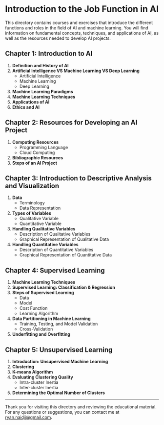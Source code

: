 # Introduction to the Job Function in AI

This directory contains courses and exercises that introduce the different functions and roles in the field of AI and machine learning. You will find information on fundamental concepts, techniques, and applications of AI, as well as the resources needed to develop AI projects.

## Chapter 1: Introduction to AI

1. **Definition and History of AI**
2. **Artificial Intelligence VS Machine Learning VS Deep Learning**
    - Artificial Intelligence
    - Machine Learning
    - Deep Learning
3. **Machine Learning Paradigms**
4. **Machine Learning Techniques**
5. **Applications of AI**
6. **Ethics and AI**

## Chapter 2: Resources for Developing an AI Project

1. **Computing Resources**
    - Programming Language
    - Cloud Computing
2. **Bibliographic Resources**
3. **Steps of an AI Project**

## Chapter 3: Introduction to Descriptive Analysis and Visualization

1. **Data**
    - Terminology
    - Data Representation
2. **Types of Variables**
    - Qualitative Variable
    - Quantitative Variable
3. **Handling Qualitative Variables**
    - Description of Qualitative Variables
    - Graphical Representation of Qualitative Data
4. **Handling Quantitative Variables**
    - Description of Quantitative Variables
    - Graphical Representation of Quantitative Data

## Chapter 4: Supervised Learning

1. **Machine Learning Techniques**
2. **Supervised Learning: Classification & Regression**
3. **Steps of Supervised Learning**
    - Data
    - Model
    - Cost Function
    - Learning Algorithm
4. **Data Partitioning in Machine Learning**
    - Training, Testing, and Model Validation
    - Cross-Validation
5. **Underfitting and Overfitting**

## Chapter 5: Unsupervised Learning

1. **Introduction: Unsupervised Machine Learning**
2. **Clustering**
3. **K-means Algorithm**
4. **Evaluating Clustering Quality**
    - Intra-cluster Inertia
    - Inter-cluster Inertia
5. **Determining the Optimal Number of Clusters**

---

Thank you for visiting this directory and reviewing the educational material. For any questions or suggestions, you can contact me at [ryan.naidji@gmail.com](mailto:ryan.naidji@gmail.com).
